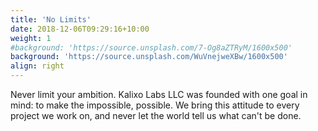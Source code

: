 ```yaml
---
title: 'No Limits'
date: 2018-12-06T09:29:16+10:00
weight: 1
#background: 'https://source.unsplash.com/7-Og8aZTRyM/1600x500'
background: 'https://source.unsplash.com/WuVnejweXBw/1600x500'
align: right
---
```


Never limit your ambition. Kalixo Labs LLC was founded with one goal in mind: to make the impossible, possible. We bring this attitude to every project we work on, and never let the world tell us what can't be done.